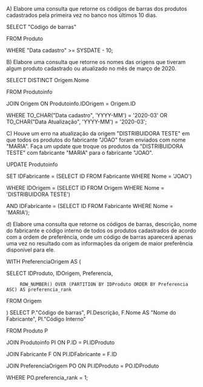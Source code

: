 A) Elabore uma consulta que retorne os códigos de barras dos produtos cadastrados pela primeira vez no banco nos últimos 10 dias.

SELECT "Código de barras"

FROM Produto

WHERE "Data cadastro" >= SYSDATE - 10;


B) Elabore uma consulta que retorne os nomes das origens que tiveram algum produto cadastrado ou atualizado no mês de março de 2020.

SELECT DISTINCT Origem.Nome

FROM Produtoinfo

JOIN Origem ON Produtoinfo.IDOrigem = Origem.ID

WHERE TO_CHAR("Data cadastro", 'YYYY-MM') = '2020-03' OR TO_CHAR("Data Atualização", 'YYYY-MM') = '2020-03';



C) Houve um erro na atualização da origem "DISTRIBUIDORA TESTE" em que todos os produtos do fabricante "JOAO" foram enviados com nome "MARIA". Faça um update que troque os produtos da "DISTRIBUIDORA TESTE" com fabricante "MARIA" para o fabricante "JOAO".

UPDATE Produtoinfo

SET IDFabricante = (SELECT ID FROM Fabricante WHERE Nome = 'JOAO')

WHERE IDOrigem = (SELECT ID FROM Origem WHERE Nome = 'DISTRIBUIDORA TESTE')

AND IDFabricante = (SELECT ID FROM Fabricante WHERE Nome = 'MARIA');


d) Elabore uma consulta que retorne os códigos de barras, descrição, nome do fabricante e código interno de todos os produtos cadastrados de acordo com a ordem de preferência, onde um código de barras aparecerá apenas uma vez no resultado com as informações da origem de maior preferência disponível para ele.

WITH PreferenciaOrigem AS (

  SELECT IDProduto, IDOrigem, Preferencia,
  
         ROW_NUMBER() OVER (PARTITION BY IDProduto ORDER BY Preferencia ASC) AS preferencia_rank
         
  FROM Origem
  
)
SELECT P."Código de barras", PI.Descrição, F.Nome AS "Nome do Fabricante", PI."Código Interno"

FROM Produto P

JOIN Produtoinfo PI ON P.ID = PI.IDProduto

JOIN Fabricante F ON PI.IDFabricante = F.ID

JOIN PreferenciaOrigem PO ON PI.IDProduto = PO.IDProduto

WHERE PO.preferencia_rank = 1;


